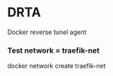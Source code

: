 # DRTA
Docker reverse tunel agent 

### Test network = traefik-net
docker network create traefik-net